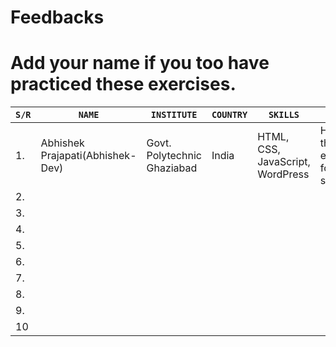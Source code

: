 # Feedbacks
# Add your name if you too have practiced these exercises.

                             

|`S/R` |                `NAME`             |            `INSTITUTE`          |      `COUNTRY`    |             `SKILLS`                |                                 `FEEDBACK`                               |
|------|-----------------------------------|---------------------------------|-------------------|-------------------------------------|--------------------------------------------------------------------------|
|1.    |Abhishek Prajapati(Abhishek-Dev)   |   Govt. Polytechnic Ghaziabad   |       India       | HTML, CSS, JavaScript, WordPress    |      Having Fun with these exercises.Thanks for sharing these sir !      |                               |                               |                 |                                   |           |
|2.    |                                   |                                 |                   |                                     |                                                                          |
|3.    |                                   |                                 |                   |                                     |                                                                          |
|4.    |                                   |                                 |                   |                                     |                                                                          |
|5.    |                                   |                                 |                   |                                     |                                                                          |
|6.    |                                   |                                 |                   |                                     |                                                                          |
|7.    |                                   |                                 |                   |                                     |                                                                          |
|8.    |                                   |                                 |                   |                                     |                                                                          |
|9.    |                                   |                                 |                   |                                     |                                                                          |
|10    |                                   |                                 |                   |                                     |                                                                          |
